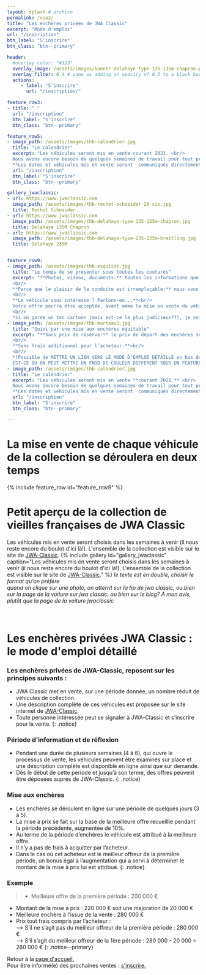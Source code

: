 ```yaml
---
layout: splash # archive
permalink: /vso2/
title: "Les enchères privées de JWA Classic"
excerpt: "Mode d'emploi"
url: "/inscription"
btn_label: "S'inscrire"
btn_class: "btn--primary"

header:
  #overlay_color: "#333"
  overlay_image: /assets/images/banner-delahaye-type-135-135m-chapron.png
  overlay_filter: 0.4 # same as adding an opacity of 0.5 to a black background
  actions:
     - label: "S'inscrire"
       url: "/inscription/"

feature_row3:
- title: " "
  url: "/inscription"
  btn_label: "S'inscrire"
  btn_class: "btn--primary"

feature_row5:
- image_path: /assets/images/thb-calendrier.jpg
  title: "Le calendrier"
  excerpt: "Les véhicules seront mis en vente courant 2021. <br/>
  Nous avons encore besoin de quelques semaines de travail pour tout préparer et vous donner plus de détails. <br/>
  **Les dates et véhicules mis en vente seront  communiqués directement aux inscrits.<br/> Inscrivez-vous ici pour rester informé(e) des prochaines ventes!**"
  url: "/inscription"
  btn_label: "S'inscrire"
  btn_class: "btn--primary"

gallery_jwaclassic:
- url: https://www.jwaclassic.com
  image_path: /assets/images/thb-rochet-schneider-26-six.jpg
  title: Rochet Schneider
- url: https://www.jwaclassic.com
  image_path: /assets/images/thb-delahaye-type-135-135m-chapron.jpg
  title: Delahaye 135M Chapron
- url: https://www.jwaclassic.com
  image_path: /assets/images/thb-delahaye-type-235-235m-breitling.jpg
  title: Delahaye 235M


feature_row9:
- image_path: /assets/images/thb-esquisse.jpg
  title: "Le temps de se présenter sous toutes les coutures"
  excerpt: "**Photos, vidéos, documents:** toutes les informations que vous souhaitez seront mises à votre disposition avant la mise aux enchères .<br/>
  <br/>
  **Parce que le plaisir de la conduite est irremplaçable:** nous vous accueillerons avec plaisir pour **venir essayer le véhicule sur les routes pittoresques de la Loire.**<br/>
  <br/>
  **Le véhicule vous intéresse ? Parlons-en...**<br/>
  Votre offre pourra être acceptée, avant même la mise en vente du véhicule.<br/>
  <br/>
  *si on garde un ton cartoon (mais est-ce le plus judicieux??), je vois bien l'image de la voiture qui soulève sa carrosserie comme une robe...*"
- image_path: /assets/images/thb-marteau2.jpg
  title: "Suivi par une mise aux enchères équitable"
  excerpt: "**Sans prix de réserve:** le prix de départ des enchères sera fixé en fonction de la meilleure offre émise lors de la présentation du véhicule.<br/>
  <br/>
  **Sans frais additionnel pour l’acheteur.**<br/>
  <br/>
  *(Possible de METTRE UN LIEN VERS LE MODE D’EMPLOI DETAILLE en bas de page ? )<br/>
  EST-CE QU ON PEUT METTRE UN FNOD DE COULEUR DIFFERENT SOUS UN FEATURE ROW?<br/>"
- image_path: /assets/images/thb-calendrier.jpg
  title: "Le calendrier"
  excerpt: "Les véhicules seront mis en vente **courant 2021.** <br/>
  Nous avons encore besoin de quelques semaines de travail pour tout préparer et vous donner plus de détails. <br/>
  **Les dates et véhicules mis en vente seront  communiqués directement aux inscrits.<br/> Inscrivez-vous ici pour rester informé(e) des prochaines ventes!**"
  url: "/inscription"
  btn_label: "S'inscrire"
  btn_class: "btn--primary"

---
```

# La mise en vente de chaque véhicule de la collection se déroulera en deux temps

{% include feature_row id="feature_row9" %}

# Petit aperçu de la collection de vieilles françaises de JWA Classic
Les véhicules mis en vente seront choisis dans les semaines à venir (il nous reste encore du boulot d'ici là!). L'ensemble de la collection est visible sur le site de [JWA-Classic](https://www.jwaclassic.com).
{% include gallery id="gallery_jwaclassic" caption="Les véhicules mis en vente seront choisis dans les semaines à venir (il nous reste encore du boulot d'ici là!). L'ensemble de la collection est visible sur le site de [JWA-Classic](https://www.jwaclassic.com)." %}
*le texte est en double, choisir le format qu'on préfère*<br/>
*quand on clique sur une photo, on atterrit sur la hp de jwa classic,  ou bien sur la page de la voiture sur jwa classic, ou bien sur le blog? A mon avis, plutôt que la page de la voiture jwaclassic*
<br/>
<br/>
<br/>
# Les enchères privées JWA Classic : le mode d'emploi détaillé

### Les enchères privées de JWA-Classic, reposent sur les principes suivants :
-	JWA Classic met en vente, sur une période donnée, un nombre réduit de véhicules de collection.
-	Une description complète de ces véhicules est proposée sur le site internet de [JWA-Classic](https://www.jwaclassic.com).
-	Toute personne intéressée peut se signaler à JWA-Classic et s’inscrire pour la vente.
{: .notice}

### Période d'information et de réflexion
-	Pendant une durée de plusieurs semaines (4 à 6), qui ouvre le processus de vente, les véhicules peuvent être examinés sur place et une description complète est disponible en ligne ainsi que sur demande.
-	Dès le début de cette période et jusqu’à son terme, des offres peuvent être déposées auprès de JWA-Classic.
{: .notice}

### Mise aux enchères
-	Les enchères se déroulent en ligne sur une période de quelques jours (3 à 5).
-	La mise à prix se fait sur la base de la meilleure offre recueillie pendant la période précédente, augmentée de 10%.
-	Au terme de la période d’enchères le véhicule est attribué à la meilleure offre.
-	Il n’y a pas de frais à acquitter par l’acheteur.
-	Dans le cas où cet acheteur est le meilleur offreur de la première période, un bonus égal à l’augmentation qui a servi à déterminer le montant de la mise à prix lui est attribué.
{: .notice}

### Exemple
> -	Meilleure offre de la première période : 200 000 €
-	Montant de la mise à prix : 220 000 € soit une majoration de 20 000 €
-	Meilleure enchère à l’issue de la vente : 280 000 €
-	Prix tout frais compris par l’acheteur :<br/>
  --> S’il ne s’agit pas du meilleur offreur de la première période : 280 000 €<br/>
  --> S’il s’agit du meilleur offreur de la 1ère période : 280 000 - 20 000 = 260 000 €
{: .notice--primary}

Retour à la [page d'accueil.](/) <br/>
Pour être informé(e) des prochaines ventes : [s'inscrire.](/inscription/)
